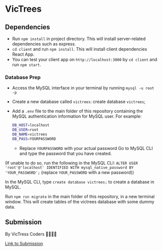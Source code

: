 # VicTrees

## Dependencies

- Run `npm install` in project directory. This will install server-related dependencies such as express.
- `cd client` and run `npm install`. This will install client dependencies React App.
- You can test your client app on `http://localhost:3000` by `cd client` and run `npm start`.

### Database Prep

- Access the MySQL interface in your terminal by running `mysql -u root -p`
- Create a new database called `victrees`: create database `victrees`;
- Add a `.env` file to the main folder of this repository containing the MySQL authentication information for MySQL user. For example:

  ```bash
  DB_HOST=localhost
  DB_USER=root
  DB_NAME=victrees
  DB_PASS=YOURPASSWORD
  ```

  - Replace `YOURPASSWORD` with your actual password
    Go to MySQL CLI and type the password that you have created.

(If unable to do so, run the following in the MySQL CLI: `ALTER USER 'root'@'localhost' IDENTIFIED WITH mysql_native_password BY 'YOUR_PASSWORD';` (replace `YOUR_PASSWORD` with a new password))

In the MySQL CLI, type `create database victrees;` to create a database in MySQL.

Run `npm run migrate` in the main folder of this repository, in a new terminal window. This will create tables of the victrees database with some dummy data.

## Submission

By VicTress Coders 👩🏻‍💻✨

[Link to Submission](https://www.therelicans.com/lilliantoh/victrees-fight-deforestation-victoriously-4hg0-temp-slug-8160173?preview=d7320189d9dc1b8c34399b6ebc1a99391b6ed019b8b4ca2a21afe95a42b3364a0579ce1fdb9771837a2f967aa72e99ad717b47f3a2c67ba1fff9700b)

